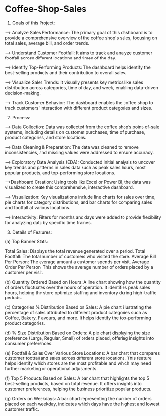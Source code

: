 # Coffee-Shop-Sales
1. Goals of this Project:

--> Analyze Sales Performance: The primary goal of this dashboard is to provide a comprehensive overview of the coffee shop's sales, focusing on total sales, average bill, and order trends.

--> Understand Customer Footfall: It aims to track and analyze customer footfall across different locations and times of the day.

--> Identify Top-Performing Products: The dashboard helps identify the best-selling products and their contribution to overall sales.

--> Visualize Sales Trends: It visually presents key metrics like sales distribution across categories, time of day, and week, enabling data-driven decision-making.

--> Track Customer Behavior: The dashboard enables the coffee shop to track customers' interaction with different product categories and sizes.


2. Process:

--> Data Collection: Data was collected from the coffee shop’s point-of-sale systems, including details on customer purchases, time of purchase, product categories, and store locations.

--> Data Cleaning & Preparation: The data was cleaned to remove inconsistencies, and missing values were addressed to ensure accuracy.

--> Exploratory Data Analysis (EDA): Conducted initial analysis to uncover key trends and patterns in sales data such as peak sales hours, most popular products, and top-performing store locations.

-->Dashboard Creation: Using tools like Excel or Power BI, the data was visualized to create this comprehensive, interactive dashboard.

--> Visualization: Key visualizations include line charts for sales over time, pie charts for category distributions, and bar charts for comparing sales and footfall at various locations.

--> Interactivity: Filters for months and days were added to provide flexibility for analyzing data by specific time frames.


3. Details of Features:

(a) Top Banner Stats:

Total Sales: Displays the total revenue generated over a period.
Total Footfall: The total number of customers who visited the store.
Average Bill Per Person: The average amount a customer spends per visit.
Average Order Per Person: This shows the average number of orders placed by a customer per visit.

(b) Quantity Ordered Based on Hours: A line chart showing how the quantity of orders fluctuates over the hours of operation. It identifies peak sales hours, helping the store optimize staffing and inventory during high-traffic periods.

(c) Categories % Distribution Based on Sales: A pie chart illustrating the percentage of sales attributed to different product categories such as Coffee, Bakery, Flavours, and more. It helps identify the top-performing product categories.

(d) % Size Distribution Based on Orders: A pie chart displaying the size preference (Large, Regular, Small) of orders placed, offering insights into consumer preferences.

(e) Footfall & Sales Over Various Store Locations: A bar chart that compares customer footfall and sales across different store locations. This feature helps identify which stores are the most profitable and which may need further marketing or operational adjustments.

(f) Top 5 Products Based on Sales: A bar chart that highlights the top 5 best-selling products, based on total revenue. It offers insights into customer preferences, helping the business prioritize popular products.

(g) Orders on Weekdays: A bar chart representing the number of orders placed on each weekday, indicates which days have the highest and lowest customer traffic.
